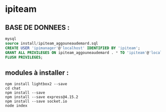 # ipiteam

## BASE DE DONNEES :

```sql
mysql
source install/ipiteam_aggouneaudemard.sql
CREATE USER 'ipimanager'@'localhost' IDENTIFIED BY 'ipiteam';
GRANT ALL PRIVILEGES ON ipiteam_aggouneaudemard . * TO 'ipiteam'@'localhost';
FLUSH PRIVILEGES;
```

## modules à installer :
```
npm install lightbox2 --save
cd chat
npm install --save
npm install --save express@4.15.2
npm install --save socket.io
node index
```
